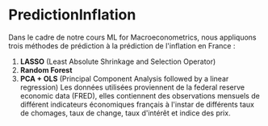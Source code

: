 # PredictionInflation

Dans le cadre de notre cours ML for Macroeconometrics, nous appliquons trois méthodes de prédiction à la prédiction de l'inflation en France :
1. **LASSO** (Least Absolute Shrinkage and Selection Operator)
2. **Random Forest** 
3. **PCA + OLS** (Principal Component Analysis followed by a linear regression)
Les données utilisées proviennent de la federal reserve economic data (FRED), elles contiennent des observations mensuels de différent indicateurs économiques français à l'instar de différents taux de chomages, taux de change, taux d'intérêt et indice des prix.
